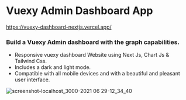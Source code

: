 # Vuexy Admin Dashboard App

https://vuexy-dashboard-nextjs.vercel.app/

### Build a Vuexy Admin dashboard with the graph capabilities.

- Responsive vuexy dashboard Website using Next Js, Chart Js & Tailwind Css.
- Includes a dark and light mode.
- Compatible with all mobile devices and with a beautiful and pleasant user interface.

![screenshot-localhost_3000-2021 06 29-12_34_40](https://user-images.githubusercontent.com/61876452/123752923-edd9b180-d8d6-11eb-82f8-e77b4099f1dd.png)

